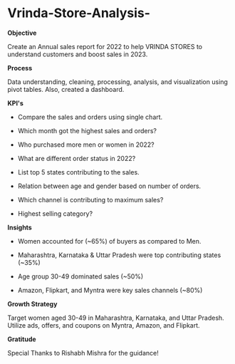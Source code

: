 # Vrinda-Store-Analysis-

 **Objective**

 Create an Annual sales report for 2022 to help VRINDA STORES to understand customers and boost sales in 2023.

**Process**

 Data understanding, cleaning, processing, analysis, and visualization using pivot tables.
 Also, created a dashboard.

**KPI's**

- Compare the sales and orders using single chart.

- Which month got the highest sales and orders?

- Who purchased more men or women in 2022?

- What are different order status in 2022?

- List top 5 states contributing to the sales.

- Relation between age and gender based on number of orders.

- Which channel is contributing to maximum sales?

- Highest selling category?


**Insights**
 
- Women accounted for (~65%) of buyers as compared to Men.
 
- Maharashtra, Karnataka & Uttar Pradesh were top contributing states (~35%)
 
- Age group 30-49 dominated sales (~50%)

- Amazon, Flipkart, and Myntra were key sales channels (~80%)

 **Growth Strategy**

Target women aged 30-49 in Maharashtra, Karnataka, and Uttar Pradesh. 
Utilize ads, offers, and coupons on Myntra, Amazon, and Flipkart.

**Gratitude**

 Special Thanks to Rishabh Mishra for the guidance!
